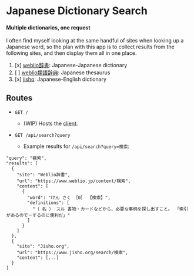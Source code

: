 # Japanese Dictionary Search

#### Multiple dictionaries, one request

I often find myself looking at the same handful of sites when looking up a Japanese word, so the plan with this app is to collect results from the following sites, and then display them all in one place.

1. [x] [weblio辞書](https://www.weblio.jp/): Japanese-Japanese dictionary
2. [ ] [weblio類語辞典](https://thesaurus.weblio.jp/): Japanese thesaurus
3. [x] [jisho](https://jisho.org/): Japanese-English dictionary

## Routes

- `GET /`
  - (WIP) Hosts the [client](https://github.com/colinthornton/japanese-multi-dictionary-search-client).

- `GET /api/search?query`

  - Example results for `/api/search?query=検索`:

```
"query": "検索",
"results": [
  {
    "site": "Weblio辞書",
    "url": "https://www.weblio.jp/content/検索",
    "content": [
      {
        "word": "けん さく ［0］ 【検索】",
        "definitions": [
          "（ 名 ） スル 書物・カードなどから、必要な事柄を探し出すこと。 「索引があるので－するのに便利だ」"
        ]
      }
    ]
  },
  {
    "site": "Jisho.org",
    "url": "https://www.jisho.org/search/検索",
    "content": [...]
  }
]
```
